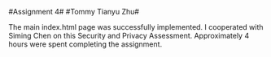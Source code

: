 #Assignment 4#
#Tommy Tianyu Zhu#

The main index.html page was successfully implemented. 
I cooperated with Siming Chen on this Security and Privacy Assessment. 
Approximately 4 hours were spent completing the assignment. 